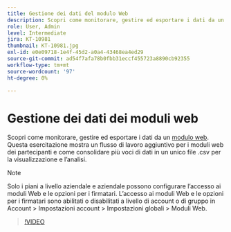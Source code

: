 ```yaml
---
title: Gestione dei dati del modulo Web
description: Scopri come monitorare, gestire ed esportare i dati da un modulo Web
role: User, Admin
level: Intermediate
jira: KT-10981
thumbnail: KT-10981.jpg
exl-id: e0e09718-1e4f-45d2-a0a4-43468ea4ed29
source-git-commit: ad54f7afa78b0fbb31eccf455723a8890cb92355
workflow-type: tm+mt
source-wordcount: '97'
ht-degree: 0%

---
```


# Gestione dei dati dei moduli web

Scopri come monitorare, gestire ed esportare i dati da un [modulo web](webform.md). Questa esercitazione mostra un flusso di lavoro aggiuntivo per i moduli web dei partecipanti e come consolidare più voci di dati in un unico file .csv per la visualizzazione e l’analisi.

>[!NOTE]
>
>Solo i piani a livello aziendale e aziendale possono configurare l’accesso ai moduli Web e le opzioni per i firmatari. L’accesso ai moduli Web e le opzioni per i firmatari sono abilitati o disabilitati a livello di account o di gruppo in Account > Impostazioni account > Impostazioni globali > Moduli Web.

>[!VIDEO](https://video.tv.adobe.com/v/3409607?quality=12&learn=on&hidetitle=true)
